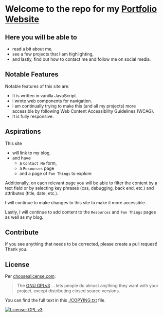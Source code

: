 # Welcome to the repo for my [Portfolio Website](https://jamiebort.com/)

## Here you will be able to

- read a bit about me,
- see a few projects that I am highlighting,
- and lastly, find out how to contact me and follow me on social media.

## Notable Features

Notable features of this site are:

- It is written in vanilla JavaScript.
- I wrote web components for navigation.
- I am continually trying to make this (and all my projects) more accessible by following Web Content Accessibility Guidelines (WCAG).
- It is fully responsive.

## Aspirations

This site

- will link to my blog,
- and have
  - a `Contact Me` form,
  - a `Resources` page
  - and a page of `Fun Things` to explore

Additionally, on each relevant page you will be able to filter the content by a text field or by selecting key phrases (css, debugging, back end, etc.) and attributes (title, date, etc.).

I will continue to make changes to this site to make it more accessible.

Lastly, I will continue to add content to the `Resources` and `Fun Things` pages as well as my blog.

## Contribute

If you see anything that needs to be corrected, please create a pull request! Thank you.

## License

Per [choosealicense.com](https://choosealicense.com/):

> The [GNU GPLv3](https://choosealicense.com/licenses/gpl-3.0/) ... lets people do almost anything they want with your project, except distributing closed source versions.

You can find the full text in this [./COPYING.txt](https://github.com/JamieBort/jamiebort.github.io/blob/master/COPYING.txt) file.

[![License: GPL v3](https://img.shields.io/badge/License-GPLv3-blue.svg)](https://www.gnu.org/licenses/gpl-3.0)
